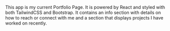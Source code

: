 This app is my current Portfolio Page. It is powered by React and styled with both TailwindCSS and Bootstrap.
It contains an info section with details on how to reach or connect with me and a section that displays projects I have worked on recently.
